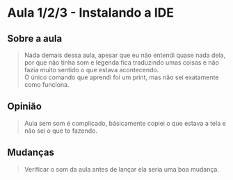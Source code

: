 # Aula 1/2/3 - Instalando a IDE

## Sobre a aula
> Nada demais dessa aula, apesar que eu não entendi quase nada dela, por que não tinha som e legenda fica traduzindo umas coisas e não fazia muito sentido o que estava acontecendo.<br>O único comando que aprendi foi um print, mas não sei exatamente como funciona. 

## Opinião
> Aula sem som é complicado, básicamente copiei o que estava a tela e não sei o que to fazendo. 

## Mudanças
> Verificar o som da aula antes de lançar ela seria uma boa mudança.
